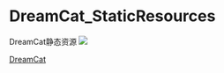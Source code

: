# DreamCat_StaticResources
DreamCat静态资源
[![](https://data.jsdelivr.com/v1/package/gh/LychApe/DreamCat_StaticResources/badge)](https://www.jsdelivr.com/package/gh/LychApe/DreamCat_StaticResources)

[DreamCat](https://github.com/LychApe/DreamCat)